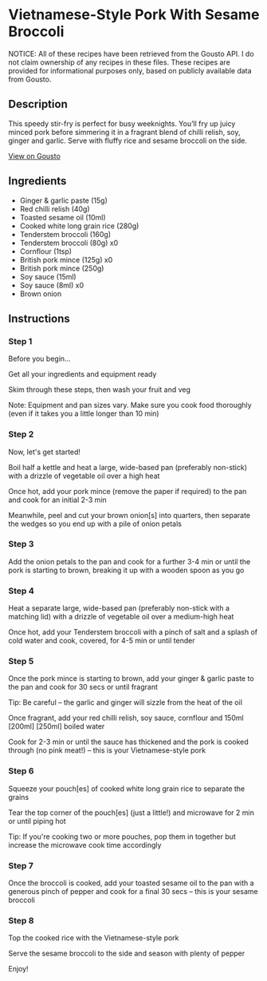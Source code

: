 # Vietnamese-Style Pork With Sesame Broccoli

NOTICE: All of these recipes have been retrieved from the Gousto API. I do not claim ownership of any recipes in these files. These recipes are provided for informational purposes only, based on publicly available data from Gousto.

## Description

This speedy stir-fry is perfect for busy weeknights. You’ll fry up juicy minced pork before simmering it in a fragrant blend of chilli relish, soy, ginger and garlic. Serve with fluffy rice and sesame broccoli on the side.

[View on Gousto](https://www.gousto.co.uk/recipes/cookbook/sticky-vietnamese-style-pork-with-sesame-broccoli-rice)

## Ingredients

- Ginger & garlic paste (15g)
- Red chilli relish (40g)
- Toasted sesame oil (10ml)
- Cooked white long grain rice (280g)
- Tenderstem broccoli (160g)
- Tenderstem broccoli (80g) x0
- Cornflour (1tsp)
- British pork mince (125g) x0
- British pork mince (250g)
- Soy sauce (15ml)
- Soy sauce (8ml) x0
- Brown onion

## Instructions


### Step 1

Before you begin...

Get all your ingredients and equipment ready

Skim through these steps, then wash your fruit and veg

Note: Equipment and pan sizes vary. Make sure you cook food thoroughly (even if it takes you a little longer than 10 min)


### Step 2

Now, let's get started!

Boil half a kettle and heat a large, wide-based pan (preferably non-stick) with a drizzle of vegetable oil over a high heat

Once hot, add your pork mince (remove the paper if required) to the pan and cook for an initial 2-3 min

Meanwhile, peel and cut your brown onion[s] into quarters, then separate the wedges so you end up with a pile of onion petals


### Step 3

Add the onion petals to the pan and cook for a further 3-4 min or until the pork is starting to brown, breaking it up with a wooden spoon as you go


### Step 4

Heat a separate large, wide-based pan (preferably non-stick with a matching lid) with a drizzle of vegetable oil over a medium-high heat

Once hot, add your Tenderstem broccoli with a pinch of salt and a splash of cold water and cook, covered, for 4-5 min or until tender


### Step 5

Once the pork mince is starting to brown, add your ginger & garlic paste to the pan and cook for 30 secs or until fragrant

Tip: Be careful – the garlic and ginger will sizzle from the heat of the oil

Once fragrant, add your red chilli relish, soy sauce, cornflour and 150ml <span class="text-purple">[200ml]</span><span class="text-danger"> [250ml] </span>boiled water

Cook for 2-3 min or until the sauce has thickened and the pork is cooked through (no pink meat!) – this is your Vietnamese-style pork


### Step 6

Squeeze your pouch[es]<span class="text-danger"> </span>of cooked white long grain rice to separate the grains

Tear the top corner of the pouch[es] (just a little!) and microwave for 2 min or until piping hot

Tip: If you're cooking two or more pouches, pop them in together but increase the microwave cook time accordingly


### Step 7

Once the broccoli is cooked, add your toasted sesame oil to the pan with a generous pinch of pepper and cook for a final 30 secs – this is your sesame broccoli

### Step 8

Top the cooked rice with the Vietnamese-style pork

Serve the sesame broccoli to the side and season with plenty of pepper

Enjoy!

